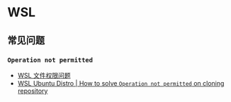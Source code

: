 # WSL

## 常见问题

### `Operation not permitted`

- [WSL 文件权限问题](https://hughsite.com/post/chmod-chown-wsl-improvements.html)
- [WSL Ubuntu Distro | How to solve `Operation not permitted` on cloning repository](https://askubuntu.com/questions/1115564/wsl-ubuntu-distro-how-to-solve-operation-not-permitted-on-cloning-repository)
